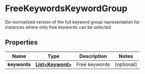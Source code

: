 

# FreeKeywordsKeywordGroup

De-normalized version of the full keyword group representation for instances where only free keywords can be selected
## Properties

Name | Type | Description | Notes
------------ | ------------- | ------------- | -------------
**keywords** | [**List&lt;Keyword&gt;**](Keyword.md) | Free keywords |  [optional]



